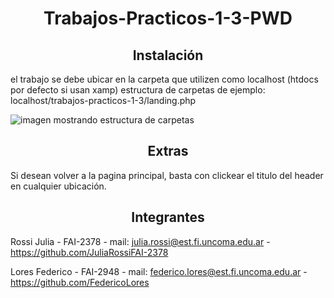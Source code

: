 <div align="center">

# Trabajos-Practicos-1-3-PWD

</div>

<div align="center">

## Instalación

</div>

el trabajo se debe ubicar en la carpeta que utilizen como localhost (htdocs por defecto si usan xamp)
estructura de carpetas de ejemplo: localhost/trabajos-practicos-1-3/landing.php

![imagen mostrando estructura de carpetas](https://lh3.googleusercontent.com/pw/AP1GczNJD-L3N9FpJ-DiX6MQ2qhrYEBoLc6qMTV4u-0O--WaJwL5MYJH9dloolzEUGnk8CiGsFEO7GwKq5BuJU66lMhsbNl_C8Yq8N4yDaYMtydv8GgIRg=w2400)

<div align="center">

## Extras

</div>

Si desean volver a la pagina principal, basta con clickear el titulo del header en cualquier ubicación.

<div align="center">

## Integrantes
</div>

Rossi Julia
    - FAI-2378
    - mail: julia.rossi@est.fi.uncoma.edu.ar
    - https://github.com/JuliaRossiFAI-2378


Lores Federico
    - FAI-2948
    - mail: federico.lores@est.fi.uncoma.edu.ar
    - https://github.com/FedericoLores

